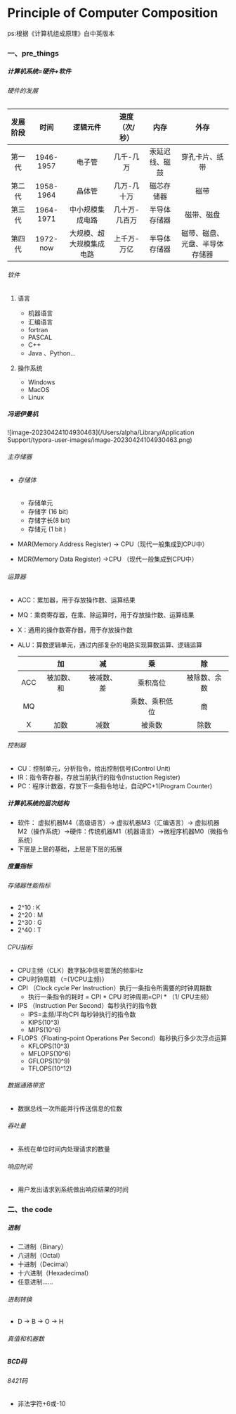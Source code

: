 # Principle of Computer Composition 

ps:根据《计算机组成原理》白中英版本

### 一、pre_things

##### 计算机系统=硬件+软件 

###### 硬件的发展

| 发展阶段 |   时间    |         逻辑元件         | 速度（次/秒） |      内存      |              外存              |
| :------: | :-------: | :----------------------: | :-----------: | :------------: | :----------------------------: |
|  第一代  | 1946-1957 |          电子管          |   几千-几万   | 汞延迟线、磁鼓 |         穿孔卡片、纸带         |
|  第二代  | 1958-1964 |          晶体管          |  几万-几十万  |   磁芯存储器   |              磁带              |
|  第三代  | 1964-1971 |     中小规模集成电路     | 几十万-几百万 |  半导体存储器  |           磁带、磁盘           |
|  第四代  | 1972-now  | 大规模、超大规模集成电路 |  上千万-万亿  |  半导体存储器  | 磁带、磁盘、光盘、半导体存储器 |

###### 软件

1. 语言
   - 机器语言
   - 汇编语言
   - fortran
   - PASCAL
   - C++
   - Java 、Python...

2. 操作系统
   - Windows
   - MacOS
   - Linux 

##### 冯诺伊曼机

![image-20230424104930463](/Users/alpha/Library/Application Support/typora-user-images/image-20230424104930463.png)



###### 主存储器

- ###### 存储体

  - 存储单元
  - 存储字 (16 bit)
  - 存储字长(8 bit)
  - 存储元 (1 bit )

- MAR(Memory Address Register) -> CPU（现代一般集成到CPU中）

- MDR(Memory Data Register) ->CPU （现代一般集成到CPU中）

###### 运算器

- ACC：累加器，用于存放操作数、运算结果

- MQ：乘商寄存器，在乘、除运算时，用于存放操作数、运算结果

- X：通用的操作数寄存器，用于存放操作数

- ALU：算数逻辑单元，通过内部复杂的电路实现算数运算、逻辑运算

  |      |     加     |     减     |       乘       |      除      |
  | :--: | :--------: | :--------: | :------------: | :----------: |
  | ACC  | 被加数、和 | 被减数、差 |    乘积高位    | 被除数、余数 |
  |  MQ  |            |            | 乘数、乘积低位 |      商      |
  |  X   |    加数    |    减数    |     被乘数     |     除数     |

###### 控制器

- CU：控制单元，分析指令，给出控制信号(Control Unit)
- IR：指令寄存器，存放当前执行的指令(Instuction Register)
- PC：程序计数器，存放下一条指令地址，自动PC+1(Program Counter)

 

##### 计算机系统的层次结构

- 软件： 虚拟机器M4（高级语言）-> 虚拟机器M3（汇编语言）-> 虚拟机器M2（操作系统）->硬件：传统机器M1（机器语言）->微程序机器M0（微指令系统）
- 下层是上层的基础，上层是下层的拓展

##### 度量指标

###### 存储器性能指标

- 2^10 : K
- 2^20 : M
- 2^30 : G
- 2^40 : T

###### CPU指标

- CPU主频（CLK）数字脉冲信号震荡的频率Hz
- CPU时钟周期 （=(1/CPU主频)）
- CPI （Clock cycle Per Instruction）执行一条指令所需要的时钟周期数
  - 执行一条指令的耗时 = CPI * CPU 时钟周期=CPI * （1/ CPU主频）
- IPS （Instruction Per Second）每秒执行的指令数 
  - IPS=主频/平均CPI 每秒钟执行的指令数
  - KIPS(10^3)
  - MIPS(10^6)
- FLOPS（Floating-point Operations Per Second）每秒执行多少次浮点运算
  - KFLOPS(10^3)
  - MFLOPS(10^6)
  - GFLOPS(10^9)
  - TFLOPS(10^12)

###### 数据通路带宽

- 数据总线一次所能并行传送信息的位数

###### 吞吐量

- 系统在单位时间内处理请求的数量

###### 响应时间

- 用户发出请求到系统做出响应结果的时间





### 二、the code

##### 进制

- 二进制（Binary）
- 八进制（Octal）
- 十进制（Decimal）
- 十六进制（Hexadecimal）
- 任意进制......

###### 进制转换

- D -> B -> O -> H

###### 真值和机器数

##### BCD码

###### 8421码

- 非法字符+6或-10


































